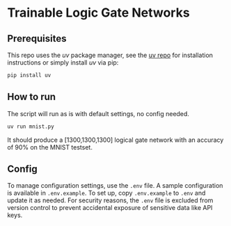 # Trainable Logic Gate Networks

## Prerequisites

This repo uses the *uv* package manager, see the [uv repo](https://github.com/astral-sh/uv/) for installation instructions or simply install *uv* via pip:

```bash
pip install uv
```

## How to run

The script will run as is with default settings, no config needed.
```bash
uv run mnist.py
```
It should produce a [1300,1300,1300] logical gate network with an accuracy of 90% on the MNIST testset.

## Config

To manage configuration settings, use the `.env` file. 
A sample configuration is available in `.env.example`. 
To set up, copy `.env.example` to `.env` and update it as needed.
For security reasons, the `.env` file is excluded from version control 
to prevent accidental exposure of sensitive data like API keys.
